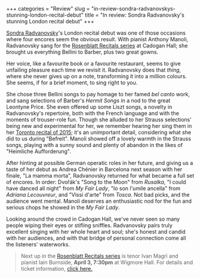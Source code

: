 +++
categories = "Review"
slug = "in-review-sondra-radvanovskys-stunning-london-recital-debut"
title = "In review: Sondra Radvanovsky&#039;s stunning London recital debut"
+++

[Sondra Radvanovsky](/talking-with-singers-sondra-radvanovsky/)'s London recital debut was one of those occasions where four encores seem the obvious result. With pianist Anthony Manoli, Radvanovsky sang for the [Rosenblatt Recitals series](http://www.rosenblattrecitalseries.co.uk/recital.aspx?key=173) at Cadogan Hall; she brought us everything Bellini to Barber, plus two great gowns. 

Her voice, like a favourite book or a favourite restaurant, seems to give unfailing pleasure each time we revisit it. Radvanovsky does that *thing*, where she never gives up on a note, transforming it into a million colours. She seems, if for a brief moment, to sing right to you.

She chose three Bellini songs to pay homage to her famed *bel canto* work, and sang selections of Barber's *Hermit Songs* in a nod to the great Leontyne Price. She even offered up some Liszt songs, a novelty in Radvanovsky's repertoire, both with the French language and with the moments of trouser-role fun. Though she alluded to her Strauss selections' being new and experimental for her, we remember hearing her sing them in her [Toronto recital of 2015](/in-review-sondra-radvanovsky-at-koerner-hall/); it's an unimportant detail, considering what she did to us during "Befreit". Manoli showed off a lovely warmth in the Strauss songs, playing with a sunny sound and plenty of abandon in the likes of "Heimliche Aufforderung".

After hinting at possible German operatic roles in her future, and giving us a taste of her debut as Andrea Chénier in Barcelona next season with her finale, "La mamma morta", Radvanovsky returned for what became a full set of encores. In order: Dvořák's "Song to the Moon" from *Rusalka*, "I could have danced all night" from *My Fair Lady*, "Io son l'umile ancella" from *Adriana Lecouvreur*, and "Vissi d'arte" from *Tosca*. Not bad picks, and the audience went mental. Manoli deserves an enthusiastic nod for the fun and serious chops he showed in the *My Fair Lady*.

Looking around the crowd in Cadogan Hall, we've never seen so many people wiping their eyes or stifling sniffles. Radvanovsky pairs truly excellent singing with her whole heart and soul; she's honest and candid with her audiences, and with that bridge of personal connection come all the listeners' waterworks.

>Next up in the [Rosenblatt Recitals series](/ian-rosenblatt-its-all-about-the-voice/) is tenor Ivan Magrì and pianist Iain Burnside, **April 3, 7:30pm** at Wigmore Hall. For details and ticket information, [click here.](http://www.rosenblattrecitals.com/recital.aspx?key=174)
